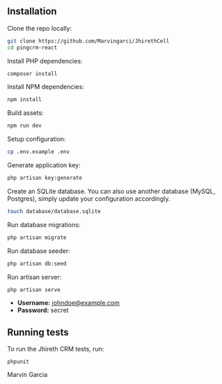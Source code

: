 
## Installation

Clone the repo locally:

```sh
git clone https://github.com/Marvingarci/JhirethCell
cd pingcrm-react
```

Install PHP dependencies:

```sh
composer install
```

Install NPM dependencies:

```sh
npm install
```

Build assets:

```sh
npm run dev
```

Setup configuration:

```sh
cp .env.example .env
```

Generate application key:

```sh
php artisan key:generate
```

Create an SQLite database. You can also use another database (MySQL, Postgres), simply update your configuration accordingly.

```sh
touch database/database.sqlite
```

Run database migrations:

```sh
php artisan migrate
```

Run database seeder:

```sh
php artisan db:seed
```

Run artisan server:

```sh
php artisan serve
```

- **Username:** johndoe@example.com
- **Password:** secret

## Running tests

To run the Jhireth CRM tests, run:

```
phpunit
```
Marvin Garcia
